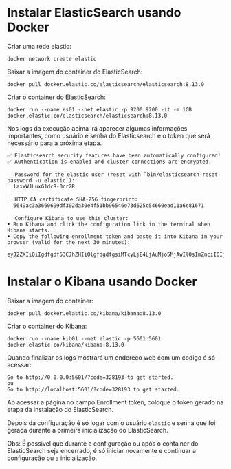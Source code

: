 # Instalar ElasticSearch usando Docker

Criar uma rede elastic:
```
docker network create elastic
```

Baixar a imagem do container do ElasticSearch:
```
docker pull docker.elastic.co/elasticsearch/elasticsearch:8.13.0
```

Criar o container do ElasticSearch:
```
docker run --name es01 --net elastic -p 9200:9200 -it -m 1GB docker.elastic.co/elasticsearch/elasticsearch:8.13.0
```

Nos logs da execução acima irá aparecer algumas informações importantes, como usuário e senha do Elasticsearch e o token que será necessário para a próxima etapa.
```
✅ Elasticsearch security features have been automatically configured!
✅ Authentication is enabled and cluster connections are encrypted.

ℹ️  Password for the elastic user (reset with `bin/elasticsearch-reset-password -u elastic`):
  laxxWJLuxG1dcR-0cr2R

ℹ️  HTTP CA certificate SHA-256 fingerprint:
  6649ac3a3660699df302da30e4f51bb96546e73d625c54660ead11a6e81671

ℹ️  Configure Kibana to use this cluster:
• Run Kibana and click the configuration link in the terminal when Kibana starts.
• Copy the following enrollment token and paste it into Kibana in your browser (valid for the next 30 minutes):
  eyJ2ZXIiOiIgdfgdf53CJhZHIiOlgfdgdfgsiMTcyLjE4LjAuMjo5MjAwIl0sImZnciI6IjY2NDlhYzNhMTAxZjA2OTlkZjMwgdgdfgdMmRhMzBlNGY1MWJiOTg5YTJlNzNkNjI1Y2RiYmY2MGVhZDzEiLCJrZXkiOiJScmtzZlk0QjZBY29JNkxiUUVYdTpOZjRZeUxyZ1JXYUsxSWxoV3pDaVRRIn0=
```

# Instalar o Kibana usando Docker

Baixar a imagem do container:
```
docker pull docker.elastic.co/kibana/kibana:8.13.0
```

Criar o container do Kibana:
```
docker run --name kib01 --net elastic -p 5601:5601 docker.elastic.co/kibana/kibana:8.13.0
```

Quando finalizar os logs mostrará um endereço web com um codigo é só acessar: 
```
Go to http://0.0.0.0:5601/?code=328193 to get started.
ou
Go to http://localhost:5601/?code=328193 to get started.
```

Ao acessar a página no campo Enrollment token, coloque o token gerado na etapa da instalação do ElasticSearch.

Depois da configuração é só logar com o usuário `elastic` e senha que foi gerada durante a primeira inicialização do ElasticSearch.

Obs: É possivel que durante a configuração ou após o container do ElasticSearch seja encerrado, é só iniciar novamente e continuar a configuração ou a inicialização.

